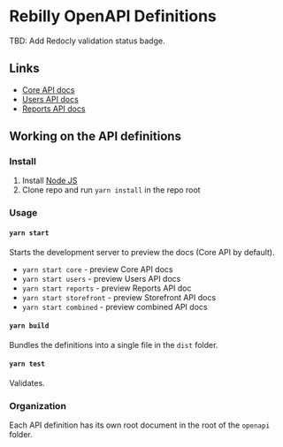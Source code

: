 # Rebilly OpenAPI Definitions

TBD: Add Redocly validation status badge.

## Links

- [Core API docs](https://api-reference.rebilly.com/)
- [Users API docs](https://user-api-docs.rebilly.com/)
- [Reports API docs](https://reports-api-docs.rebilly.com/)

## Working on the API definitions

### Install

1. Install [Node JS](https://nodejs.org/)
2. Clone repo and run `yarn install` in the repo root

### Usage

#### `yarn start`
Starts the development server to preview the docs (Core API by default).

- `yarn start core` - preview Core API docs
- `yarn start users` - preview Users API docs
- `yarn start reports` - preview Reports API doc
- `yarn start storefront` - preview Storefront API docs
- `yarn start combined` - preview combined API docs

#### `yarn build`
Bundles the definitions into a single file in the `dist` folder.

#### `yarn test`
Validates.

### Organization

Each API definition has its own root document in the root of the `openapi` folder.
